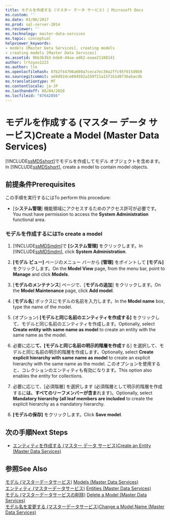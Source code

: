 ```yaml
---
title: モデルを作成する (マスター データ サービス) | Microsoft Docs
ms.custom: ''
ms.date: 03/06/2017
ms.prod: sql-server-2014
ms.reviewer: ''
ms.technology: master-data-services
ms.topic: conceptual
helpviewer_keywords:
- models [Master Data Services], creating models
- creating models [Master Data Services]
ms.assetid: 9bb3b3b3-bde8-44aa-ad62-eaae21188141
author: lrtoyou1223
ms.author: lle
ms.openlocfilehash: 07b2f44798a689a7ceca7ec39a2ffc95f015d9b9
ms.sourcegitcommit: ad4d92dce894592a259721a1571b1d8736abacdb
ms.translationtype: MT
ms.contentlocale: ja-JP
ms.lasthandoff: 08/04/2020
ms.locfileid: "87642856"
---
```

# <a name="create-a-model-master-data-services"></a><span data-ttu-id="eb081-102">モデルを作成する (マスター データ サービス)</span><span class="sxs-lookup"><span data-stu-id="eb081-102">Create a Model (Master Data Services)</span></span>
  <span data-ttu-id="eb081-103">[!INCLUDE[ssMDSshort](../includes/ssmdsshort-md.md)]でモデルを作成してモデル オブジェクトを含めます。</span><span class="sxs-lookup"><span data-stu-id="eb081-103">In [!INCLUDE[ssMDSshort](../includes/ssmdsshort-md.md)], create a model to contain model objects.</span></span>  
  
## <a name="prerequisites"></a><span data-ttu-id="eb081-104">前提条件</span><span class="sxs-lookup"><span data-stu-id="eb081-104">Prerequisites</span></span>  
 <span data-ttu-id="eb081-105">この手順を実行するには</span><span class="sxs-lookup"><span data-stu-id="eb081-105">To perform this procedure:</span></span>  
  
-   <span data-ttu-id="eb081-106">[**システム管理**] 機能領域にアクセスするためのアクセス許可が必要です。</span><span class="sxs-lookup"><span data-stu-id="eb081-106">You must have permission to access the **System Administration** functional area.</span></span>  
  
### <a name="to-create-a-model"></a><span data-ttu-id="eb081-107">モデルを作成するには</span><span class="sxs-lookup"><span data-stu-id="eb081-107">To create a model</span></span>  
  
1.  <span data-ttu-id="eb081-108">[!INCLUDE[ssMDSmdm](../includes/ssmdsmdm-md.md)]で **[システム管理]** をクリックします。</span><span class="sxs-lookup"><span data-stu-id="eb081-108">In [!INCLUDE[ssMDSmdm](../includes/ssmdsmdm-md.md)], click **System Administration**.</span></span>  
  
2.  <span data-ttu-id="eb081-109">**[モデル ビュー]** ページのメニュー バーから **[管理]** をポイントして **[モデル]** をクリックします。</span><span class="sxs-lookup"><span data-stu-id="eb081-109">On the **Model View** page, from the menu bar, point to **Manage** and click **Models**.</span></span>  
  
3.  <span data-ttu-id="eb081-110">[**モデルのメンテナンス**] ページで、[**モデルの追加**] をクリックします。</span><span class="sxs-lookup"><span data-stu-id="eb081-110">On the **Model Maintenance** page, click **Add model**.</span></span>  
  
4.  <span data-ttu-id="eb081-111">[**モデル名**] ボックスにモデルの名前を入力します。</span><span class="sxs-lookup"><span data-stu-id="eb081-111">In the **Model name** box, type the name of the model.</span></span>  
  
5.  <span data-ttu-id="eb081-112">(オプション) **[モデルと同じ名前のエンティティを作成する]** をクリックして、モデルと同じ名前のエンティティを作成します。</span><span class="sxs-lookup"><span data-stu-id="eb081-112">Optionally, select **Create entity with same name as model** to create an entity with the same name as the model.</span></span>  
  
6.  <span data-ttu-id="eb081-113">必要に応じ**て、[モデルと同じ名前の明示的階層を作成**する] を選択して、モデルと同じ名前の明示的階層を作成します。</span><span class="sxs-lookup"><span data-stu-id="eb081-113">Optionally, select **Create explicit hierarchy with same name as model** to create an explicit hierarchy with the same name as the model.</span></span> <span data-ttu-id="eb081-114">このオプションを使用すると、コレクションのエンティティも有効になります。</span><span class="sxs-lookup"><span data-stu-id="eb081-114">This option also enables the entity for collections.</span></span>  
  
7.  <span data-ttu-id="eb081-115">必要に応じて、[必須階層] を選択します (必須階層として明示的階層を作成するに**は、すべてのリーフメンバーが含ま**れます)。</span><span class="sxs-lookup"><span data-stu-id="eb081-115">Optionally, select **Mandatory hierarchy (all leaf members are included** to create the explicit hierarchy as a mandatory hierarchy.</span></span>  
  
8.  <span data-ttu-id="eb081-116">**[モデルの保存]** をクリックします。</span><span class="sxs-lookup"><span data-stu-id="eb081-116">Click **Save model**.</span></span>  
  
## <a name="next-steps"></a><span data-ttu-id="eb081-117">次の手順</span><span class="sxs-lookup"><span data-stu-id="eb081-117">Next Steps</span></span>  
  
-   [<span data-ttu-id="eb081-118">エンティティを作成する (マスター データ サービス)</span><span class="sxs-lookup"><span data-stu-id="eb081-118">Create an Entity &#40;Master Data Services&#41;</span></span>](create-an-entity-master-data-services.md)  
  
## <a name="see-also"></a><span data-ttu-id="eb081-119">参照</span><span class="sxs-lookup"><span data-stu-id="eb081-119">See Also</span></span>  
 <span data-ttu-id="eb081-120">[モデル &#40;マスターデータサービス&#41;](../../2014/master-data-services/models-master-data-services.md) </span><span class="sxs-lookup"><span data-stu-id="eb081-120">[Models &#40;Master Data Services&#41;](../../2014/master-data-services/models-master-data-services.md) </span></span>  
 <span data-ttu-id="eb081-121">[エンティティ &#40;マスターデータサービス&#41;](../../2014/master-data-services/entities-master-data-services.md) </span><span class="sxs-lookup"><span data-stu-id="eb081-121">[Entities &#40;Master Data Services&#41;](../../2014/master-data-services/entities-master-data-services.md) </span></span>  
 <span data-ttu-id="eb081-122">[モデル &#40;マスターデータサービスの削除&#41;](../../2014/master-data-services/delete-a-model-master-data-services.md) </span><span class="sxs-lookup"><span data-stu-id="eb081-122">[Delete a Model &#40;Master Data Services&#41;](../../2014/master-data-services/delete-a-model-master-data-services.md) </span></span>  
 [<span data-ttu-id="eb081-123">モデル名を変更する &#40;マスターデータサービス&#41;</span><span class="sxs-lookup"><span data-stu-id="eb081-123">Change a Model Name &#40;Master Data Services&#41;</span></span>](../../2014/master-data-services/change-a-model-name-master-data-services.md)  
  
  
